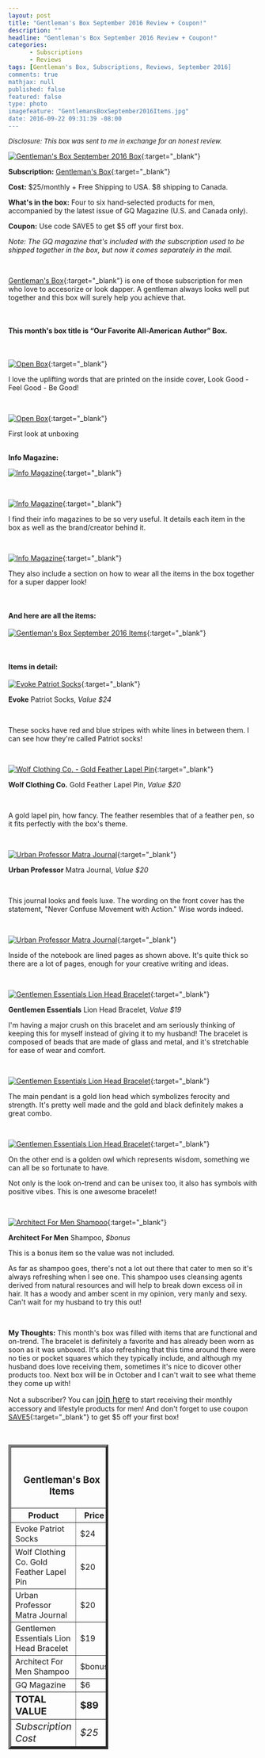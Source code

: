 ```yaml
---
layout: post
title: "Gentleman's Box September 2016 Review + Coupon!"
description: ""
headline: "Gentleman's Box September 2016 Review + Coupon!"
categories: 
      - Subscriptions
      - Reviews
tags: [Gentleman's Box, Subscriptions, Reviews, September 2016]
comments: true
mathjax: null
published: false
featured: false
type: photo
imagefeature: "GentlemansBoxSeptember2016Items.jpg"
date: 2016-09-22 09:31:39 -08:00
---
```


<i><font size="2">Disclosure: This box was sent to me in exchange for an honest review.</font></i>

[![Gentleman's Box September 2016 Box](http://whatsupmailbox.com/images/GentlemansBoxSeptember2016Box.jpg)](http://mbsy.co/d7GnS){:target="_blank"}

**Subscription:** [Gentleman's Box](http://mbsy.co/d7GnS"){:target="_blank"}

**Cost:** $25/monthly + Free Shipping to USA. $8 shipping to Canada.

**What's in the box:** Four to six hand-selected products for men, accompanied by the latest issue of GQ Magazine (U.S. and Canada only).

**Coupon:** Use code SAVE5 to get $5 off your first box.

*Note: The GQ magazine that's included with the subscription used to be shipped together in the box, but now it comes separately in the mail.*

<br>

[Gentleman's Box](http://mbsy.co/d7GnS"){:target="_blank"} is one of those subscription for men who love to accesorize or look dapper. A gentleman always looks well put together and this box will surely help you achieve that.

<br>

<H4>This month's box title is “Our Favorite All-American Author” Box.</H4>

<br>


[![Open Box](http://whatsupmailbox.com/images/GentlemansBoxSeptember2016OpenBox.jpg)](http://mbsy.co/d7GnS){:target="_blank"}

I love the uplifting words that are printed on the inside cover, Look Good - Feel Good - Be Good!

<br>

[![Open Box](http://whatsupmailbox.com/images/GentlemansBoxSeptember2016OpenBox02.jpg)](http://mbsy.co/d7GnS){:target="_blank"}

<figcaption>First look at unboxing</figcaption>

<br>

<p><b>Info Magazine:</b></p>

[![Info Magazine](http://whatsupmailbox.com/images/GentlemansBoxSeptember2016Info.jpg)](http://mbsy.co/d7GnS){:target="_blank"}

<br>

[![Info Magazine](http://whatsupmailbox.com/images/GentlemansBoxSeptember2016Info02.jpg)](http://mbsy.co/d7GnS){:target="_blank"}

I find their info magazines to be so very useful. It details each item in the box as well as the brand/creator behind it.

<br>

[![Info Magazine](http://whatsupmailbox.com/images/GentlemansBoxSeptember2016Info03.jpg)](http://mbsy.co/d7GnS){:target="_blank"}

They also include a section on how to wear all the items in the box together for a super dapper look!

<br>

<H4>And here are all the items:</H4>

[![Gentleman's Box September 2016 Items](http://whatsupmailbox.com/images/GentlemansBoxSeptember2016Items.jpg)](http://mbsy.co/d7GnS){:target="_blank"}

<br>

<H4>Items in detail:</H4>

[![Evoke Patriot Socks](http://whatsupmailbox.com/images/GentlemansBoxSeptember2016EvokePatriotSocks.jpg)](http://mbsy.co/d7GnS){:target="_blank"}

**Evoke** Patriot Socks, *Value $24*

<br>

These socks have red and blue stripes with white lines in between them. I can see how they're called Patriot socks! 

<br>

[![Wolf Clothing Co. - Gold Feather Lapel Pin](http://whatsupmailbox.com/images/GentlemansBoxSeptember2016WolfClothingCoGoldFeatherLapelPin.jpg)](http://mbsy.co/d7GnS){:target="_blank"}

**Wolf Clothing Co.** Gold Feather Lapel Pin, *Value $20*

<br>

A gold lapel pin, how fancy. The feather resembles that of a feather pen, so it fits perfectly with the box's theme.

<br>

[![Urban Professor Matra Journal](http://whatsupmailbox.com/images/GentlemansBoxSeptember2016UrbanProfessorMantraJournal.jpg)](http://mbsy.co/d7GnS){:target="_blank"}

**Urban Professor** Matra Journal, *Value $20*

<br>

This journal looks and feels luxe. The wording on the front cover has the statement, "Never Confuse Movement with Action." Wise words indeed.

<br>

[![Urban Professor Matra Journal](http://whatsupmailbox.com/images/GentlemansBoxSeptember2016UrbanProfessorMantraJournal02.jpg)](http://mbsy.co/d7GnS){:target="_blank"}

Inside of the notebook are lined pages as shown above. It's quite thick so there are a lot of pages, enough for your creative writing and ideas.

<br>

[![Gentlemen Essentials Lion Head Bracelet](http://whatsupmailbox.com/images/GentlemansBoxSeptember2016GentlemanEssentialsLionHeadBracelet.jpg)](http://mbsy.co/d7GnS){:target="_blank"}

**Gentlemen Essentials** Lion Head Bracelet, *Value $19*

I'm having a major crush on this bracelet and am seriously thinking of keeping this for myself instead of giving it to my husband! The bracelet is composed of beads that are made of glass and metal, and it's stretchable for ease of wear and comfort.

<br>

[![Gentlemen Essentials Lion Head Bracelet](http://whatsupmailbox.com/images/GentlemansBoxSeptember2016GentlemanEssentialsLionHeadBracelet02.jpg)](http://mbsy.co/d7GnS){:target="_blank"}

The main pendant is a gold lion head which symbolizes ferocity and strength. It's pretty well made and the gold and black definitely makes a great combo.

<br>

[![Gentlemen Essentials Lion Head Bracelet](http://whatsupmailbox.com/images/GentlemansBoxSeptember2016GentlemanEssentialsLionHeadBracelet03.jpg)](http://mbsy.co/d7GnS){:target="_blank"}

On the other end is a golden owl which represents wisdom, something we can all be so fortunate to have.

Not only is the look on-trend and can be unisex too, it also has symbols with positive vibes. This is one awesome bracelet!

<br>

[![Architect For Men Shampoo](http://whatsupmailbox.com/images/GentlemansBoxSeptember2016ArchitectForMenShampoo.jpg)](http://mbsy.co/d7GnS){:target="_blank"}

**Architect For Men** Shampoo, *$bonus*

This is a bonus item so the value was not included.

As far as shampoo goes, there's not a lot out there that cater to men so it's always refreshing when I see one. This shampoo uses cleansing agents derived from natural resources and will help to break down excess oil in hair. It has a woody and amber scent in my opinion, very manly and sexy. Can't wait for my husband to try this out!

<br>

<i class="icon-exclamation-sign"></i> **My Thoughts:** This month's box was filled with items that are functional and on-trend. The bracelet is definitely a favorite and has already been worn as soon as it was unboxed. It's also refreshing that this time around there were no ties or pocket squares which they typically include, and although my husband does love receiving them, sometimes it's nice to dicover other products too. Next box will be in October and I can't wait to see what theme they come up with!

Not a subscriber? You can <a href="http://mbsy.co/d7GnS"><big>join here</big></a> to start receiving their monthly accessory and lifestyle products for men! And don't forget to use coupon [SAVE5](http://mbsy.co/d7GnS){:target="_blank"} to get $5 off your first box!

<br>

<TABLE  BORDER="5" style="width:40%">
   <TR>
      <TH COLSPAN="2">
         <H3><BR><center>Gentleman's Box Items</center></H3>
      </TH>
   </TR>
      <TH>Product</TH>
      <TH>Price</TH>
  <TR>
      <TD>Evoke Patriot Socks</TD>
      <TD>$24</TD>
   </TR>
   <TR>
      <TD>Wolf Clothing Co. Gold Feather Lapel Pin</TD>
      <TD>$20</TD>
   </TR>
  <TR>
      <TD>Urban Professor Matra Journal</TD>
      <TD>$20</TD>
   </TR>
   <TR>
      <TD>Gentlemen Essentials Lion Head Bracelet</TD>
      <TD>$19</TD>
   </TR>
   <TR>
      <TD>Architect For Men Shampoo</TD>
      <TD>$bonus</TD>
   </TR>
   <TR>
      <TD>GQ Magazine</TD>
      <TD>$6</TD>
   </TR>
   <TR>
      <TD><b><big>TOTAL VALUE</big></b></TD>
      <TD><b><big>$89</big></b></TD>
   </TR>
   <TR>
      <TD><i><big>Subscription Cost</big></i></TD>
      <TD><i><big>$25</big></i></TD>
   </TR>
</TABLE>
